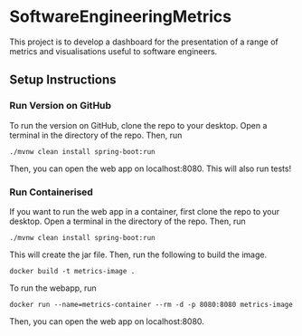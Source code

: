 # SoftwareEngineeringMetrics
This project is to develop a dashboard for the presentation of a range of metrics and visualisations useful to software engineers.

## Setup Instructions
### Run Version on GitHub

To run the version on GitHub, clone the repo to your desktop. Open a terminal in the directory of the repo. Then, run

    ./mvnw clean install spring-boot:run   

Then, you can open the web app on localhost:8080. This will also run tests!

### Run Containerised

If you want to run the web app in a container, first clone the repo to your desktop. Open a terminal in the directory of the repo. Then, run

    ./mvnw clean install spring-boot:run  

This will create the jar file. Then, run the following to build the image.

    docker build -t metrics-image . 

To run the webapp, run

    docker run --name=metrics-container --rm -d -p 8080:8080 metrics-image

Then, you can open the web app on localhost:8080.